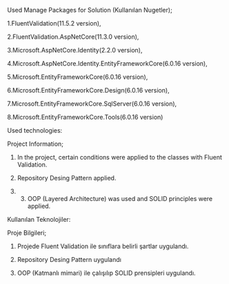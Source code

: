 Used Manage Packages for Solution (Kullanılan Nugetler);

1.FluentValidation(11.5.2 version),

2.FluentValidation.AspNetCore(11.3.0 version),

3.Microsoft.AspNetCore.Identity(2.2.0 version),

4.Microsoft.AspNetCore.Identity.EntityFrameworkCore(6.0.16 version),

5.Microsoft.EntityFrameworkCore(6.0.16 version),

6.Microsoft.EntityFrameworkCore.Design(6.0.16 version),

7.Microsoft.EntityFrameworkCore.SqlServer(6.0.16 version),

8.Microsoft.EntityFrameworkCore.Tools(6.0.16 version)


Used technologies:

Project Information;

1. In the project, certain conditions were applied to the classes with Fluent Validation.

2. Repository Desing Pattern applied.

3. 3. OOP (Layered Architecture) was used and SOLID principles were applied.


Kullanılan Teknolojiler: 

Proje Bilgileri;

1. Projede Fluent Validation ile sınıflara belirli şartlar uygulandı.

2. Repository Desing Pattern uygulandı

3. OOP (Katmanlı mimari) ile çalışılıp SOLID prensipleri uygulandı.

